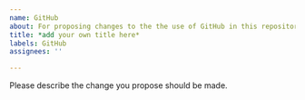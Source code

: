 ```yaml
---
name: GitHub
about: For proposing changes to the the use of GitHub in this repository
title: *add your own title here*
labels: GitHub
assignees: ''

---
```


Please describe the change you propose should be made.
